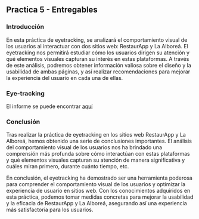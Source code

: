 ## Practica 5 - Entregables 

### Introducción

En esta práctica de eyetracking, se analizará el comportamiento visual  de los usuarios al interactuar con dos sitios web: RestaurApp y La  Alboreá. El eyetracking nos permitirá estudiar cómo los usuarios dirigen su atención y qué elementos visuales capturan su interés en estas  plataformas. A través de este análisis, podremos obtener información  valiosa sobre el diseño y la usabilidad de ambas páginas, y así realizar recomendaciones para mejorar la experiencia del usuario en cada una de  ellas.

### Eye-tracking


El informe se puede encontrar [aquí](https://github.com/albertord98/DIU/blob/master/P5/DIU2.FelpudoMoreno_P5.pdf)


### Conclusión

Tras realizar la práctica de eyetracking en los sitios web RestaurApp y  La Alboreá, hemos obtenido una serie de conclusiones importantes. El  análisis del comportamiento visual de los usuarios nos ha brindado una  comprensión más profunda sobre cómo interactúan con estas plataformas y  qué elementos visuales capturan su atención de manera significativa y cuáles miran primero, durante cuánto tiempo, etc.

En conclusión, el eyetracking ha demostrado ser una herramienta poderosa para comprender el comportamiento visual de los usuarios y optimizar la experiencia de usuario en sitios web. Con los conocimientos adquiridos  en esta práctica, podemos tomar medidas concretas para mejorar la  usabilidad y la eficacia de RestaurApp y La Alboreá, asegurando así una  experiencia más satisfactoria para los usuarios.

